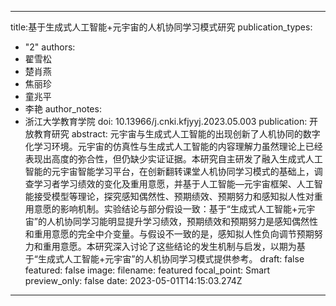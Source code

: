 
---
title:基于生成式人工智能+元宇宙的人机协同学习模式研究
publication_types:
  - "2"
authors:
  - 翟雪松
  - 楚肖燕
  - 焦丽珍
  - 童兆平
  - 李艳
author_notes:
  - 浙江大学教育学院
doi: 10.13966/j.cnki.kfjyyj.2023.05.003
publication: 开放教育研究
abstract: 元宇宙与生成式人工智能的出现创新了人机协同的数字化学习环境。元宇宙的仿真性与生成式人工智能的内容理解力虽然理论上已经表现出高度的弥合性，但仍缺少实证证据。本研究自主研发了融入生成式人工智能的元宇宙智能学习平台，在创新翻转课堂人机协同学习模式的基础上，调查学习者学习绩效的变化及重用意愿，并基于人工智能—元宇宙框架、人工智能接受模型等理论，探究感知偶然性、预期绩效、预期努力和感知拟人性对重用意愿的影响机制。实验结论与部分假设一致：基于“生成式人工智能+元宇宙”的人机协同学习能明显提升学习绩效，预期绩效和预期努力是感知偶然性和重用意愿的完全中介变量。与假设不一致的是，感知拟人性负向调节预期努力和重用意愿。本研究深入讨论了这些结论的发生机制与启发，以期为基于“生成式人工智能+元宇宙”的人机协同学习模式提供参考。
draft: false
featured: false
image:
  filename: featured
  focal_point: Smart
  preview_only: false
date: 2023-05-01T14:15:03.274Z
---


